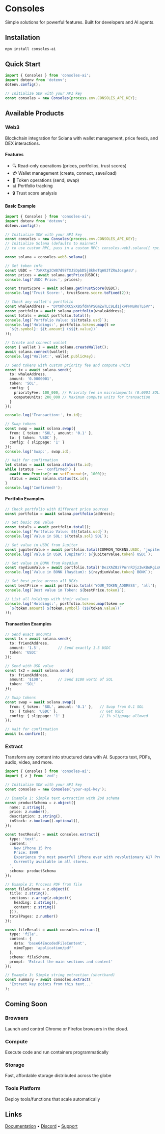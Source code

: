 # Consoles

Simple solutions for powerful features. Built for developers and AI agents.

## Installation
```bash
npm install consoles-ai
```

## Quick Start
```typescript
import { Consoles } from 'consoles-ai';
import dotenv from 'dotenv';
dotenv.config();

// Initialize SDK with your API key
const consoles = new Consoles(process.env.CONSOLES_API_KEY);
```

## Available Products

### Web3 
Blockchain integration for Solana with wallet management, price feeds, and DEX interactions.

#### Features
- 🔍 Read-only operations (prices, portfolios, trust scores)
- 💳 Wallet management (create, connect, save/load)
- 💸 Token operations (send, swap)
- 📊 Portfolio tracking
- 🔒 Trust score analysis

#### Basic Example
```typescript
import { Consoles } from 'consoles-ai';
import dotenv from 'dotenv';
dotenv.config();

// Initialize SDK with your API key
const consoles = new Consoles(process.env.CONSOLES_API_KEY);
// Initialize Solana (defaults to mainnet)
// to use custom RPC, pass in a custom RPC: consoles.web3.solana({ rpc: 'https://rpc.example.com'} )

const solana = consoles.web3.solana()

// Get token info
const USDC = '7xKXtg2CW87d97TXJSDpbD5jBkheTqA83TZRuJosgAsU';
const prices = await solana.getPrice(USDC);
console.log('USDC Price:', prices);

const trustScore = await solana.getTrustScore(USDC);
console.log('Trust Score:', trustScore.score.toFixed(2));

// Check any wallet's portfolio
const whaleAddress = "DYtKhdXCSxX8SfdmhPSGmZwTLC9Ld1jxvPHNuRoTL6Vr";
const portfolio = await solana.portfolio(whaleAddress);
const totals = await portfolio.total();
console.log(`Portfolio Value: $${totals.usd}`);
console.log('Holdings:', portfolio.tokens.map(t => 
  `${t.symbol}: ${t.amount} ($${t.value})`
));

// Create and connect wallet
const { wallet } = await solana.createWallet();
await solana.connect(wallet);
console.log('Wallet:', wallet.publicKey);

// Send tokens with custom priority fee and compute units
const tx = await solana.send({
  to: whaleAddress,
  amount: '0.0000001', 
  token: 'SOL',
  config: {
    priorityFee: 100_000, // Priority fee in microlamports (0.0001 SOL)
    computeUnits: 200_000 // Maximum compute units for transaction
  }
});

console.log('Transaction:', tx.id);

// Swap tokens
const swap = await solana.swap({
  from: { token: 'SOL', amount: '0.1' },
  to: { token: 'USDC' },
  config: { slippage: '1' }
});
console.log('Swap:', swap.id);

// Wait for confirmation
let status = await solana.status(tx.id);
while (status !== 'confirmed') {
  await new Promise(r => setTimeout(r, 1000));
  status = await solana.status(tx.id);
}
console.log('Confirmed!');
```

#### Portfolio Examples
```typescript
// Check portfolio with different price sources
const portfolio = await solana.portfolio(address);

// Get basic USD value
const totals = await portfolio.total();
console.log(`Portfolio Value: $${totals.usd}`);
console.log(`Value in SOL: ${totals.sol} SOL`);

// Get value in USDC from Jupiter
const jupiterValue = await portfolio.total(COMMON_TOKENS.USDC, 'jupiter');
console.log(`Value in USDC (Jupiter): ${jupiterValue.token} USDC`);

// Get value in BONK from Raydium
const raydiumValue = await portfolio.total('DezXAZ8z7PnrnRJjz3wXBoRgixCa6xjnB7YaB1pPB263', 'raydium');
console.log(`Value in BONK (Raydium): ${raydiumValue.token} BONK`);

// Get best price across all DEXs
const bestPrice = await portfolio.total('YOUR_TOKEN_ADDRESS', 'all');
console.log(`Best value in Token: ${bestPrice.token}`);

// List all holdings with their values
console.log('Holdings:', portfolio.tokens.map(token => 
  `${token.amount} ${token.symbol} ($${token.value})`
));
```

#### Transaction Examples
```typescript
// Send exact amounts
const tx = await solana.send({
  to: friendAddress,
  amount: '1.5',        // Send exactly 1.5 USDC
  token: 'USDC'
});

// Send with USD value
const tx2 = await solana.send({
  to: friendAddress,
  amount: '$100',       // Send $100 worth of SOL
  token: 'SOL'
});

// Swap tokens
const swap = await solana.swap({
  from: { token: 'SOL', amount: '0.1' },   // Swap from 0.1 SOL
  to: { token: 'USDC' },                   // Get USDC
  config: { slippage: '1' }                // 1% slippage allowed
});

// Wait for confirmation
await tx.confirm();
```

### Extract
Transform any content into structured data with AI. Supports text, PDFs, audio, video, and more.

```typescript
import { Consoles } from 'consoles-ai';
import { z } from 'zod';

// Initialize SDK with your API key
const consoles = new Consoles('your-api-key');

// Example 1: Simple text extraction with Zod schema
const productSchema = z.object({
  name: z.string(),
  price: z.number(),
  description: z.string(),
  inStock: z.boolean().optional(),
});

const textResult = await consoles.extract({
  type: 'text',
  content: `
    New iPhone 15 Pro
    Price: $999
    Experience the most powerful iPhone ever with revolutionary A17 Pro chip.
    Currently available in all stores.
  `,
  schema: productSchema
});

// Example 2: Process PDF from file
const fileSchema = z.object({
  title: z.string(),
  sections: z.array(z.object({
    heading: z.string(),
    content: z.string()
  })),
  totalPages: z.number()
});

const fileResult = await consoles.extract({
  type: 'file',
  content: {
    data: 'base64EncodedFileContent',
    mimeType: 'application/pdf'
  },
  schema: fileSchema,
  prompt: 'Extract the main sections and content'
});

// Example 3: Simple string extraction (shorthand)
const summary = await consoles.extract(
  'Extract key points from this text...'
);
```

## Coming Soon
### Browsers
Launch and control Chrome or Firefox browsers in the cloud.

### Compute
Execute code and run containers programmatically

### Storage
Fast, affordable storage distributed across the globe

### Tools Platform
Deploy tools/functions that scale automatically

## Links

[Documentation](https://docs.consoles.ai) • [Discord](https://discord.gg/consoles) • [Support](mailto:support@consoles.ai)